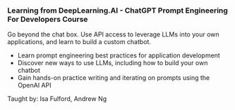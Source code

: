 ### Learning from DeepLearning.AI - ChatGPT Prompt Engineering For Developers Course

Go beyond the chat box. Use API access to leverage LLMs into your own applications, and learn to build a custom chatbot.

- Learn prompt engineering best practices for application development
- Discover new ways to use LLMs, including how to build your own chatbot
- Gain hands-on practice writing and iterating on prompts using the OpenAI API

Taught by: Isa Fulford, Andrew Ng